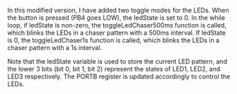 In this modified version, I have added two toggle modes for the LEDs. When the button is pressed (PB4 goes LOW), the ledState is set to 0. In the while loop, if ledState is non-zero, the toggleLedChaser500ms function is called, which blinks the LEDs in a chaser pattern with a 500ms interval. If ledState is 0, the toggleLedChaser1s function is called, which blinks the LEDs in a chaser pattern with a 1s interval.

Note that the ledState variable is used to store the current LED pattern, and the lower 3 bits (bit 0, bit 1, bit 2) represent the states of LED1, LED2, and LED3 respectively. The PORTB register is updated accordingly to control the LEDs.
